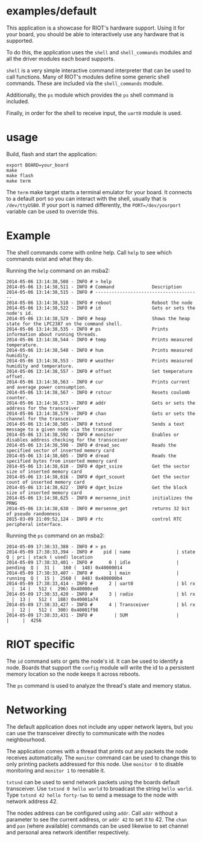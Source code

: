 examples/default
================
This application is a showcase for RIOT's hardware support. Using it
for your board, you should be able to interactively use any hardware
that is supported.

To do this, the application uses the `shell` and `shell_commands`
modules and all the driver modules each board supports.

`shell` is a very simple interactive command interpreter that can be
used to call functions.  Many of RIOT's modules define some generic
shell commands. These are included via the `shell_commands` module.

Additionally, the `ps` module which provides the `ps` shell command is
included.

Finally, in order for the shell to receive input, the `uart0` module
is used.


usage
=====

Build, flash and start the application:
```
export BOARD=your_board
make
make flash
make term
```

The `term` make target starts a terminal emulator for your board. It
connects to a default port so you can interact with the shell, usually
that is `/dev/ttyUSB0`. If your port is named differently, the
`PORT=/dev/yourport` variable can be used to override this.


Example
=======

The shell commands come with online help. Call `help` to see which commands
exist and what they do.

Running the `help` command on an msba2:
```
2014-05-06 13:14:38,508 - INFO # > help
2014-05-06 13:14:38,511 - INFO # Command              Description
2014-05-06 13:14:38,515 - INFO # ---------------------------------------
2014-05-06 13:14:38,518 - INFO # reboot               Reboot the node
2014-05-06 13:14:38,522 - INFO # id                   Gets or sets the node's id.
2014-05-06 13:14:38,529 - INFO # heap                 Shows the heap state for the LPC2387 on the command shell.
2014-05-06 13:14:38,535 - INFO # ps                   Prints information about running threads.
2014-05-06 13:14:38,544 - INFO # temp                 Prints measured temperature.
2014-05-06 13:14:38,548 - INFO # hum                  Prints measured humidity.
2014-05-06 13:14:38,553 - INFO # weather              Prints measured humidity and temperature.
2014-05-06 13:14:38,557 - INFO # offset               Set temperature offset.
2014-05-06 13:14:38,563 - INFO # cur                  Prints current and average power consumption.
2014-05-06 13:14:38,567 - INFO # rstcur               Resets coulomb counter.
2014-05-06 13:14:38,573 - INFO # addr                 Gets or sets the address for the transceiver
2014-05-06 13:14:38,579 - INFO # chan                 Gets or sets the channel for the transceiver
2014-05-06 13:14:38,585 - INFO # txtsnd               Sends a text message to a given node via the transceiver
2014-05-06 13:14:38,592 - INFO # monitor              Enables or disables address checking for the transceiver
2014-05-06 13:14:38,598 - INFO # dread_sec            Reads the specified sector of inserted memory card
2014-05-06 13:14:38,605 - INFO # dread                Reads the specified bytes from inserted memory card
2014-05-06 13:14:38,610 - INFO # dget_ssize           Get the sector size of inserted memory card
2014-05-06 13:14:38,616 - INFO # dget_scount          Get the sector count of inserted memory card
2014-05-06 13:14:38,622 - INFO # dget_bsize           Get the block size of inserted memory card
2014-05-06 13:14:38,625 - INFO # mersenne_init        initializes the PRNG
2014-05-06 13:14:38,630 - INFO # mersenne_get         returns 32 bit of pseudo randomness
2015-03-09 21:09:52,124 - INFO # rtc                  control RTC peripheral interface.
```

Running the `ps` command on an msba2:

```
2014-05-09 17:38:33,388 - INFO # > ps
2014-05-09 17:38:33,394 - INFO #    pid | name                 | state    Q | pri | stack ( used) location
2014-05-09 17:38:33,401 - INFO #      0 | idle                 | pending  Q |  31 |   160 (  148) 0x40000014
2014-05-09 17:38:33,407 - INFO #      1 | main                 | running  Q |  15 |  2560 (  848) 0x400000b4
2014-05-09 17:38:33,414 - INFO #      2 | uart0                | bl rx    _ |  14 |   512 (  296) 0x40000ce0
2014-05-09 17:38:33,420 - INFO #      3 | radio                | bl rx    _ |  13 |   512 (  188) 0x40001a74
2014-05-09 17:38:33,427 - INFO #      4 | Transceiver          | bl rx    _ |  12 |   512 (  300) 0x40001f98
2014-05-09 17:38:33,431 - INFO #        | SUM                  |            |     |  4256
```

RIOT specific
=============

The `id` command sets or gets the node's id. It can be used to
identify a node. Boards that support the `config` module will write
the id to a persistent memory location so the node keeps it across
reboots.

The `ps` command is used to analyze the thread's state and memory
status.


Networking
==========

The default application does not include any upper network layers, but
you can use the transceiver directly to communicate with the nodes
neighbourhood.

The application comes with a thread that prints out any packets the
node receives automatically.  The `monitor` command can be used to
change this to only printing packets addressed for this node.  Use
`monitor 0` to disable monitoring and `monitor 1` to reenable it.

`txtsnd`  can be used to send network packets using the boards default
transceiver.  Use `txtsnd 0 hello world` to broadcast the string
`hello world`.  Type `txtsnd 42 hello forty-two` to send a message to
the node with network address 42.

The nodes address can be configured using `addr`.  Call `addr` without
a parameter to see the current address, or `addr 42` to set it to 42.
The `chan` and `pan` (where available) commands can be used likewise
to set channel and personal area network identifier respectively.
